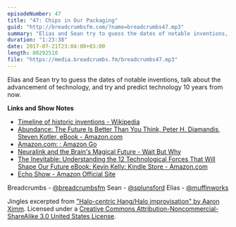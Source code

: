 ```yaml
---
episodeNumber: 47
title: "47: Chips in Our Packaging"
guid: "http://breadcrumbsfm.com/?name=breadcrumbs47.mp3"
summary: "Elias and Sean try to guess the dates of notable inventions, talk about the advancement of technology, and try and predict technology 10 years from now."
duration: "1:23:38"
date: 2017-07-21T23:04:00+03:00
length: 80292510
file: "https://media.breadcrumbs.fm/breadcrumbs47.mp3"
---
```

Elias and Sean try to guess the dates of notable inventions, talk about the advancement of technology, and try and predict technology 10 years from now.

**Links and Show Notes** 
- [ Timeline of historic inventions - Wikipedia](https://en.wikipedia.org/wiki/Timeline_of_historic_inventions?wprov=sfsi1)
- [Abundance: The Future Is Better Than You Think, Peter H. Diamandis, Steven Kotler, eBook - Amazon.com](http://www.amazon.com/dp/B005FLOGMM/?tag=breadcrumbsfm-20)
- [Amazon.com: : Amazon Go](https://www.amazon.com/b?node=16008589011)
- [Neuralink and the Brain's Magical Future - Wait But Why](https://waitbutwhy.com/2017/04/neuralink.html)
- [The Inevitable: Understanding the 12 Technological Forces That Will Shape Our Future eBook: Kevin Kelly: Kindle Store - Amazon.com](http://www.amazon.com/dp/B016JPTOUG/?tag=breadcrumbsfm-20)
- [Echo Show - Amazon Official Site](http://www.amazon.com/dp/B01J24C0TI/?tag=breadcrumbsfm-20)

Breadcrumbs - [@breadcrumbsfm](https://twitter.com/breadcrumbsfm) Sean - [@splunsford](https://twitter.com/splunsford) Elias - [@muffinworks](https://twitter.com/muffinworks)

Jingles excerpted from [ "Halo-centric Hang/Halo improvisation" by Aaron Ximm](http://freemusicarchive.org/music/aaron_ximm/handpans_and_the_hang/). Licensed under a [Creative Commons Attribution-Noncommercial-ShareAlike 3.0 United States License](http://creativecommons.org/licenses/by-nc-sa/3.0/us/).